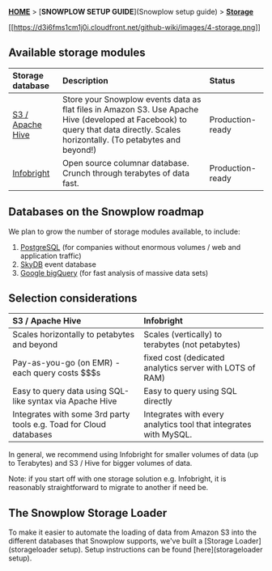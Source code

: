 [**HOME**](Home) > [**SNOWPLOW SETUP GUIDE**](Snowplow setup guide) > [**Storage**](choosing-a-storage-module) 

[[https://d3i6fms1cm1j0i.cloudfront.net/github-wiki/images/4-storage.png]] 

## Available storage modules

| **Storage database**                           | **Description**                                     | **Status**       |
|:-----------------------------------------------|:----------------------------------------------------|:-----------------|
| [S3 / Apache Hive](s3-hive-storage-setup)      | Store your Snowplow events data as flat files in Amazon S3. Use Apache Hive (developed at Facebook) to query that data directly. Scales horizontally. (To petabytes and beyond!) | Production-ready |
| [Infobright](infobright-storage-setup)         | Open source columnar database. Crunch through terabytes of data fast. | Production-ready |


## Databases on the Snowplow roadmap

We plan to grow the number of storage modules available, to include:

1. [PostgreSQL](http://www.postgresql.org/) (for companies without enormous volumes / web and application traffic)
2. [SkyDB](http://skydb.io/) event database
3. [Google bigQuery](https://developers.google.com/bigquery/) (for fast analysis of massive data sets)

## Selection considerations 

| **S3 / Apache Hive**                           | **Infobright**                                 | 
|:-----------------------------------------------|:-----------------------------------------------|
| Scales horizontally to petabytes and beyond    | Scales (vertically) to terabytes (not petabytes)     |
| Pay-as-you-go (on EMR) - each query costs $$$s | fixed cost (dedicated analytics server with LOTS of RAM) |
| Easy to query data using SQL-like syntax via Apache Hive | Easy to query using SQL directly     |
| Integrates with some 3rd party tools e.g. Toad for Cloud databases | Integrates with every analytics tool that integrates with MySQL. |

In general, we recommend using Infobright for smaller volumes of data (up to Terabytes) and S3 / Hive for bigger volumes of data.

Note: if you start off with one storage solution e.g. Infobright, it is reasonably straightforward to migrate to another if need be.

## The Snowplow Storage Loader

To make it easier to automate the loading of data from Amazon S3 into the different databases that Snowplow supports, we've built a [Storage Loader] (storageloader setup). Setup instructions can be found [here](storageloader setup). 


